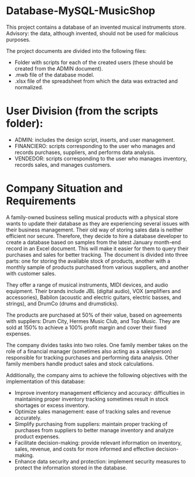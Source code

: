 # Database-MySQL-MusicShop
This project contains a database of an invented musical instruments store. Advisory: the data, although invented, should not be used for malicious purposes.

The project documents are divided into the following files:
- Folder with scripts for each of the created users (these should be created from the ADMIN document).
- .mwb file of the database model.
- .xlsx file of the spreadsheet from which the data was extracted and normalized.

# User Division (from the scripts folder):
- ADMIN: includes the design script, inserts, and user management.
- FINANCIERO: scripts corresponding to the user who manages and records purchases, suppliers, and performs data analysis.
- VENDEDOR: scripts corresponding to the user who manages inventory, records sales, and manages customers.

# Company Situation and Requirements
A family-owned business selling musical products with a physical store wants to update their database as they are experiencing several issues with their business management. Their old way of storing sales data is neither efficient nor secure. Therefore, they decide to hire a database developer to create a database based on samples from the latest January month-end record in an Excel document. This will make it easier for them to query their purchases and sales for better tracking. The document is divided into three parts: one for storing the available stock of products, another with a monthly sample of products purchased from various suppliers, and another with customer sales.

They offer a range of musical instruments, MIDI devices, and audio equipment. Their brands include JBL (digital audio), VOX (amplifiers and accessories), Babilon (acoustic and electric guitars, electric basses, and strings), and DrumCo (drums and drumsticks).

The products are purchased at 50% of their value, based on agreements with suppliers: Drum City, Hermes Music Club, and Top Music. They are sold at 150% to achieve a 100% profit margin and cover their fixed expenses.

The company divides tasks into two roles. One family member takes on the role of a financial manager (sometimes also acting as a salesperson) responsible for tracking purchases and performing data analysis. Other family members handle product sales and stock calculations.

Additionally, the company aims to achieve the following objectives with the implementation of this database:

- Improve inventory management efficiency and accuracy: difficulties in maintaining proper inventory tracking sometimes result in stock shortages or excess inventory.
- Optimize sales management: ease of tracking sales and revenue accurately.
- Simplify purchasing from suppliers: maintain proper tracking of purchases from suppliers to better manage inventory and analyze product expenses.
- Facilitate decision-making: provide relevant information on inventory, sales, revenue, and costs for more informed and effective decision-making.
- Enhance data security and protection: implement security measures to protect the information stored in the database.
